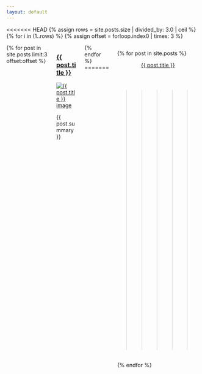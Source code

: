 ```yaml
---
layout: default
---
```


<<<<<<< HEAD
{% assign rows = site.posts.size | divided_by: 3.0 | ceil %}
{% for i in (1..rows) %}
  {% assign offset = forloop.index0 | times: 3 %}
  <div class="columns">
    {% for post in site.posts limit:3 offset:offset %}
    <div class="column is-4">
      <h3><a href="{{ post.url }}">{{ post.title }}</a></h3>
      <a href="{{ post.url }}"><img src="images/{{ post.img }}" class="img-responsive" alt="{{ post.title }} image" /></a>
      <p>{{ post.summary }}</p>
      </div>
    {% endfor %}
=======

<div class="column is-half is-offset-one-quarter">

  {% for post in site.posts  %}
  <div class="card">
    <header class="card-header">
      <p class="card-header-title">
           <a href="{{ post.url }}"> {{ post.title }}</a>
      </p>
      <a href="#" class="card-header-icon" aria-label="more options">
      <span class="icon">
      <i class="fas fa-angle-down" aria-hidden="true"></i>
      </span>
      </a>
    </header>    

   
>>>>>>> 6fcd23799398fa8ddc292d358f891f59cb486583
  </div>
  <br />
  {% endfor %}
</div>



